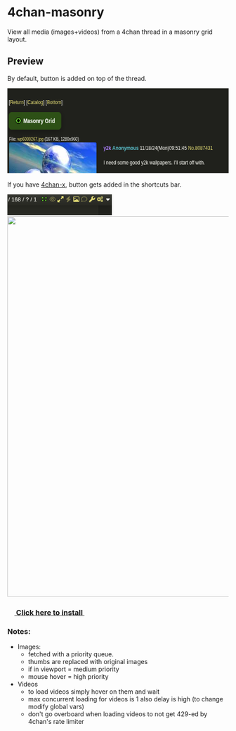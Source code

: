 # 4chan-masonry
View all media (images+videos) from a 4chan thread in a masonry grid layout.

## Preview
By default, button is added on top of the thread.

<img src="preview/preview1.png" width="633" height="193">

If you have [4chan-x](https://github.com/ccd0/4chan-x), button gets added in the shortcuts bar.

<img src="preview/preview3.png" width="238" height="47">

<img src="preview/preview2.gif" width="743" height="864">


### [<img src="preview/4chan-masonry.ico" width="16" height="16"> Click here to install <img src="preview/4chan-masonry.ico" width="16" height="16">](https://github.com/0000xFFFF/4chan-masonry/raw/refs/heads/master/4chan-masonry.user.js)

### Notes:
* Images:
    * fetched with a priority queue.
    * thumbs are replaced with original images
    * if in viewport = medium priority
    * mouse hover = high priority
* Videos
    * to load videos simply hover on them and wait
    * max concurrent loading for videos is 1 also delay is high (to change modify global vars)
    * don't go overboard when loading videos to not get 429-ed by 4chan's rate limiter
